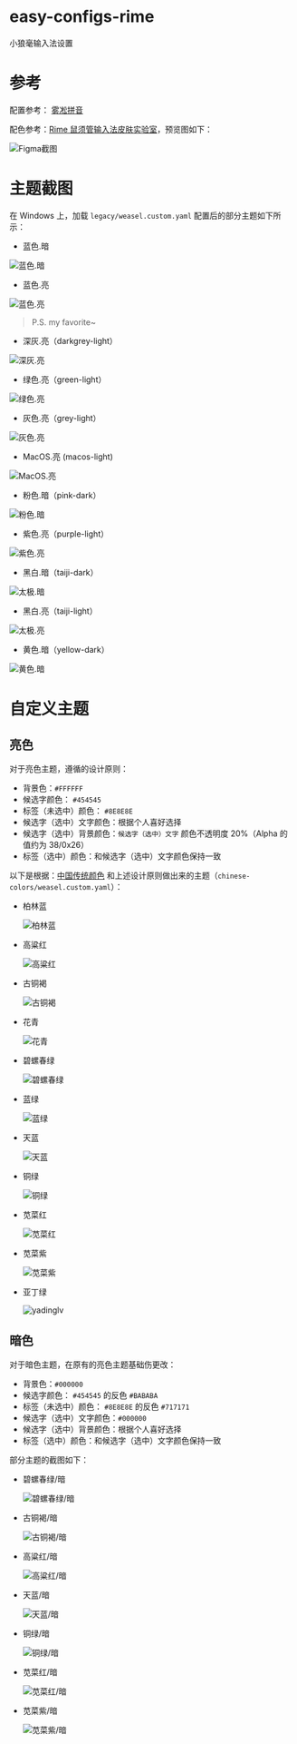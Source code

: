 # easy-configs-rime

小狼毫输入法设置

# 参考

配置参考： [雾凇拼音](https://github.com/iDvel/rime-ice)

配色参考：[Rime 鼠须管输入法皮肤实验室](https://www.figma.com/community/file/1166934605535869911/rime)，预览图如下：

![Figma截图](./legacy/images/figma.png)

# 主题截图

在 Windows 上，加载 `legacy/weasel.custom.yaml` 配置后的部分主题如下所示：

- 蓝色.暗

![蓝色.暗](./legacy/images/blue-dark.png)

- 蓝色.亮

![蓝色.亮](./legacy/images/blue-light.png)

> P.S. my favorite~

- 深灰.亮（darkgrey-light）

![深灰.亮](./legacy/images/darkgrey-light.png)

- 绿色.亮（green-light）

![绿色.亮](./legacy/images/green-light.png)

- 灰色.亮（grey-light）

![灰色.亮](./legacy/images/grey-light.png)

- MacOS.亮 (macos-light)

![MacOS.亮](./legacy/images/macos.png)

- 粉色.暗（pink-dark）

![粉色.暗](./legacy/images/pink-dark.png)

- 紫色.亮（purple-light）

![紫色.亮](./legacy/images/purple-light.png)

- 黑白.暗（taiji-dark）

![太极.暗](./legacy/images/taiji-dark.png)

- 黑白.亮（taiji-light）

![太极.亮](./legacy/images/taiji-light.png)

- 黄色.暗（yellow-dark）

![黄色.暗](./legacy/images/yellow-dark.png)

# 自定义主题

## 亮色

对于亮色主题，遵循的设计原则：

- 背景色：`#FFFFFF`
- 候选字颜色： `#454545`
- 标签（未选中）颜色： `#8E8E8E`
- 候选字（选中）文字颜色：根据个人喜好选择
- 候选字（选中）背景颜色：`候选字（选中）文字` 颜色不透明度 20%（Alpha 的值约为 38/0x26）
- 标签（选中）颜色：和候选字（选中）文字颜色保持一致

以下是根据：[中国传统颜色](https://www.zhongguose.com) 和上述设计原则做出来的主题（`chinese-colors/weasel.custom.yaml`）：

- 柏林蓝

  ![柏林蓝](./chinese-colors/images/bolinlan.png)

- 高粱红

  ![高粱红](./chinese-colors/images/gaolianghong.png)

- 古铜褐

  ![古铜褐](./chinese-colors/images/gutonghe.png)

- 花青

  ![花青](./chinese-colors/images/huaqing.png)

- 碧螺春绿

  ![碧螺春绿](./chinese-colors/images/biluochunlv.png)

- 蓝绿

  ![蓝绿](./chinese-colors/images/lanlv.png)

- 天蓝

  ![天蓝](./chinese-colors/images/tianlan.png)

- 铜绿

  ![铜绿](./chinese-colors/images/tonglv.png)

- 苋菜红

  ![苋菜红](./chinese-colors/images/xiancaihong.png)

- 苋菜紫

  ![苋菜紫](./chinese-colors/images/xiancaizi.png)

- 亚丁绿

  ![yadinglv](./chinese-colors/images/yadinglv.png)

## 暗色

对于暗色主题，在原有的亮色主题基础伤更改：

- 背景色：`#000000`
- 候选字颜色： `#454545` 的反色 `#BABABA`
- 标签（未选中）颜色： `#8E8E8E` 的反色 `#717171`
- 候选字（选中）文字颜色：`#000000`
- 候选字（选中）背景颜色：根据个人喜好选择
- 标签（选中）颜色：和候选字（选中）文字颜色保持一致

部分主题的截图如下：


- 碧螺春绿/暗

  ![碧螺春绿/暗](./chinese-colors/images/biluochunlv_dark.png)

- 古铜褐/暗

  ![古铜褐/暗](./chinese-colors/images/gutonghe_dark.png)

- 高粱红/暗

  ![高粱红/暗](./chinese-colors/images/gaolianghong_dark.png)

- 天蓝/暗

  ![天蓝/暗](./chinese-colors/images/tianlan_dark.png)

- 铜绿/暗

  ![铜绿/暗](./chinese-colors/images/tonglv_dark.png)

- 苋菜红/暗

  ![苋菜红/暗](./chinese-colors/images/xiancaihong_dark.png)

- 苋菜紫/暗

  ![苋菜紫/暗](./chinese-colors/images/xiancaizi_dark.png)